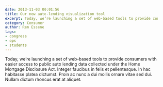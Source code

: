 ```yaml
---
date: 2013-11-03 00:01:56
title: Our new auto-lending visualization tool
excerpt: Today, we’re launching a set of web-based tools to provide consumers with easier access to public auto lending data collected under the Home Mortgage Disclosure Act. Integer faucibus in felis et pellentesque. In hac habitasse platea dictumst. Proin ac nunc a dui mollis ornare vitae sed dui. Nullam dictum rhoncus erat at aliquet.
category: Consumer
author: Ren Essene
tags:
- congress
- ops
- students
---
```


Today, we’re launching a set of web-based tools to provide consumers with easier access to public auto lending data collected under the Home Mortgage Disclosure Act. Integer faucibus in felis et pellentesque. In hac habitasse platea dictumst. Proin ac nunc a dui mollis ornare vitae sed dui. Nullam dictum rhoncus erat at aliquet.
